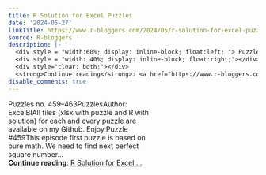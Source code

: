 ```yaml
---
title: R Solution for Excel Puzzles
date: '2024-05-27'
linkTitle: https://www.r-bloggers.com/2024/05/r-solution-for-excel-puzzles-25/
source: R-bloggers
description: |-
  <div style = "width:60%; display: inline-block; float:left; "> Puzzles no. 459–463PuzzlesAuthor: ExcelBIAll files (xlsx with puzzle and R with solution) for each and every puzzle are available on my Github. Enjoy.Puzzle #459This episode first puzzle is based on pure math. We need to find next perfect square number...</div>
  <div style = "width: 40%; display: inline-block; float:right;"></div>
  <div style="clear: both;"></div>
  <strong>Continue reading</strong>: <a href="https://www.r-bloggers.com/2024/05/r-solution-for-excel-puzzles-25/">R Solution for Excel ...
disable_comments: true
---
```

<div style = "width:60%; display: inline-block; float:left; "> Puzzles no. 459–463PuzzlesAuthor: ExcelBIAll files (xlsx with puzzle and R with solution) for each and every puzzle are available on my Github. Enjoy.Puzzle #459This episode first puzzle is based on pure math. We need to find next perfect square number...</div>
<div style = "width: 40%; display: inline-block; float:right;"></div>
<div style="clear: both;"></div>
<strong>Continue reading</strong>: <a href="https://www.r-bloggers.com/2024/05/r-solution-for-excel-puzzles-25/">R Solution for Excel ...